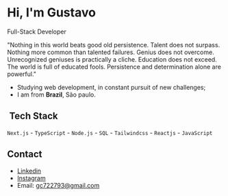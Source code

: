 <h1 align="left">Hi, I'm Gustavo</h1>

Full-Stack Developer

"Nothing in this world beats good old persistence. Talent does not surpass. Nothing more common than talented failures. Genius does not overcome. Unrecognized geniuses is practically a cliche. Education does not exceed. The world is full of educated fools. Persistence and determination alone are powerful."


- Studying web development, in constant pursuit of new challenges;
- I am from **Brazil**, São paulo.

## &nbsp;Tech Stack

`Next.js` - `TypeScript` - `Node.js` - `SQL` - `Tailwindcss` - `Reactjs` - `JavaScript`



## Contact
- [Linkedin](https://www.linkedin.com/in/gustavo-camargo-4b825b189/)
- [Instagram](https://instagram.com/gs.gus)
- Email: gc722793@gmail.com
